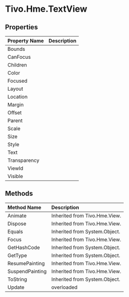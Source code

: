 # Tivo.Hme.TextView #

## Properties ##
| **Property Name** | **Description** |
|:------------------|:----------------|
| Bounds |  |
| CanFocus |  |
| Children |  |
| Color |  |
| Focused |  |
| Layout |  |
| Location |  |
| Margin |  |
| Offset |  |
| Parent |  |
| Scale |  |
| Size |  |
| Style |  |
| Text |  |
| Transparency |  |
| ViewId |  |
| Visible |  |

## Methods ##
| **Method Name** | **Description** |
|:----------------|:----------------|
| Animate | Inherited from Tivo.Hme.View. |
| Dispose | Inherited from Tivo.Hme.View. |
| Equals | Inherited from System.Object. |
| Focus | Inherited from Tivo.Hme.View. |
| GetHashCode | Inherited from System.Object. |
| GetType | Inherited from System.Object. |
| ResumePainting | Inherited from Tivo.Hme.View. |
| SuspendPainting | Inherited from Tivo.Hme.View. |
| ToString | Inherited from System.Object. |
| Update | overloaded |
